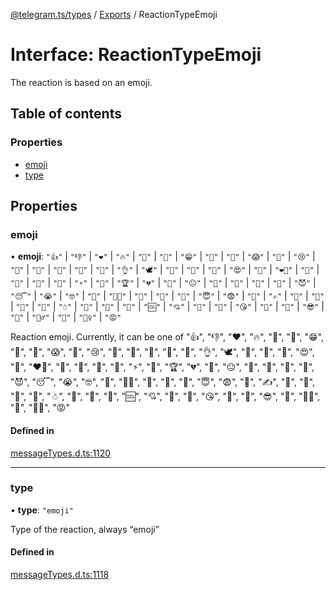 [@telegram.ts/types](../README.md) / [Exports](../modules.md) / ReactionTypeEmoji

# Interface: ReactionTypeEmoji

The reaction is based on an emoji.

## Table of contents

### Properties

- [emoji](ReactionTypeEmoji.md#emoji)
- [type](ReactionTypeEmoji.md#type)

## Properties

### emoji

• **emoji**: ``"👍"`` \| ``"👎"`` \| ``"❤"`` \| ``"🔥"`` \| ``"🥰"`` \| ``"👏"`` \| ``"😁"`` \| ``"🤔"`` \| ``"🤯"`` \| ``"😱"`` \| ``"🤬"`` \| ``"😢"`` \| ``"🎉"`` \| ``"🤩"`` \| ``"🤮"`` \| ``"💩"`` \| ``"🙏"`` \| ``"👌"`` \| ``"🕊"`` \| ``"🤡"`` \| ``"🥱"`` \| ``"🥴"`` \| ``"😍"`` \| ``"🐳"`` \| ``"❤‍🔥"`` \| ``"🌚"`` \| ``"🌭"`` \| ``"💯"`` \| ``"🤣"`` \| ``"⚡"`` \| ``"🍌"`` \| ``"🏆"`` \| ``"💔"`` \| ``"🤨"`` \| ``"😐"`` \| ``"🍓"`` \| ``"🍾"`` \| ``"💋"`` \| ``"🖕"`` \| ``"😈"`` \| ``"😴"`` \| ``"😭"`` \| ``"🤓"`` \| ``"👻"`` \| ``"👨‍💻"`` \| ``"👀"`` \| ``"🎃"`` \| ``"🙈"`` \| ``"😇"`` \| ``"😨"`` \| ``"🤝"`` \| ``"✍"`` \| ``"🤗"`` \| ``"🫡"`` \| ``"🎅"`` \| ``"🎄"`` \| ``"☃"`` \| ``"💅"`` \| ``"🤪"`` \| ``"🗿"`` \| ``"🆒"`` \| ``"💘"`` \| ``"🙉"`` \| ``"🦄"`` \| ``"😘"`` \| ``"💊"`` \| ``"🙊"`` \| ``"😎"`` \| ``"👾"`` \| ``"🤷‍♂"`` \| ``"🤷"`` \| ``"🤷‍♀"`` \| ``"😡"``

Reaction emoji. Currently, it can be one of "👍", "👎", "❤", "🔥", "🥰", "👏", "😁", "🤔", "🤯", "😱", "🤬", "😢", "🎉", "🤩", "🤮", "💩", "🙏", "👌", "🕊", "🤡", "🥱", "🥴", "😍", "🐳", "❤‍🔥", "🌚", "🌭", "💯", "🤣", "⚡", "🍌", "🏆", "💔", "🤨", "😐", "🍓", "🍾", "💋", "🖕", "😈", "😴", "😭", "🤓", "👻", "👨‍💻", "👀", "🎃", "🙈", "😇", "😨", "🤝", "✍", "🤗", "🫡", "🎅", "🎄", "☃", "💅", "🤪", "🗿", "🆒", "💘", "🙉", "🦄", "😘", "💊", "🙊", "😎", "👾", "🤷‍♂", "🤷", "🤷‍♀", "😡"

#### Defined in

[messageTypes.d.ts:1120](https://github.com/telegramsjs/types/blob/d08200f/src/messageTypes.d.ts#L1120)

___

### type

• **type**: ``"emoji"``

Type of the reaction, always “emoji”

#### Defined in

[messageTypes.d.ts:1118](https://github.com/telegramsjs/types/blob/d08200f/src/messageTypes.d.ts#L1118)
